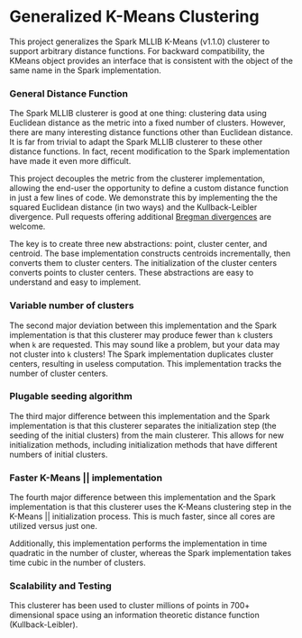 Generalized K-Means Clustering
=============================

This project generalizes the Spark MLLIB K-Means (v1.1.0) clusterer to support arbitrary distance functions.  For backward compatibility, the KMeans object provides an interface that is consistent with the 
object of the same name in the Spark implementation.

### General Distance Function 

The Spark MLLIB clusterer is good at one thing: clustering data using Euclidean distance as the metric into
a fixed number of clusters.  However, there are many interesting distance functions other than Euclidean distance.
It is far from trivial to adapt the Spark MLLIB clusterer to these other distance functions. In fact, recent
modification to the Spark implementation have made it even more difficult.

This project decouples the metric from the clusterer implementation, allowing the end-user the opportunity
to define a custom distance function in just a few lines of code.  We demonstrate this by implementing the 
the squared Euclidean distance (in two ways) and the Kullback-Leibler divergence.  Pull requests offering additional [Bregman divergences](http://en.wikipedia.org/wiki/Bregman_divergence) are welcome.

The key is to create three new abstractions: point, cluster center, and centroid.  The base implementation constructs
centroids incrementally, then converts them to cluster centers.  The initialization of the cluster centers converts
points to cluster centers.  These abstractions are easy to understand and easy to implement.

### Variable number of clusters

The second major deviation between this implementation and the Spark implementation is that this clusterer may produce
fewer than `k` clusters when `k` are requested.  This may sound like a problem, but your data may not cluster into `k` clusters!
The Spark implementation duplicates cluster centers, resulting in useless computation.  This implementation
tracks the number of cluster centers. 

### Plugable seeding algorithm

The third major difference between this implementation and the Spark implementation is that this clusterer
separates the initialization step (the seeding of the initial clusters) from the main clusterer.  This allows for new initialization methods, including initialization methods that have different numbers of initial clusters.

### Faster K-Means || implementation  

The fourth major difference between this implementation and the Spark implementation is that this clusterer
uses the K-Means clustering step in the K-Means || initialization process.  This is much faster, since all cores
are utilized versus just one.

Additionally, this implementation performs the implementation in time quadratic in the number of cluster, whereas the Spark implementation takes time cubic in the number of clusters.

### Scalability and Testing

This clusterer has been used to cluster millions of points in 700+ dimensional space using an information theoretic distance
function (Kullback-Leibler). 




